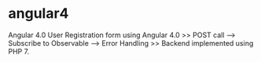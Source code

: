 # angular4
Angular 4.0
User Registration form using Angular 4.0
        >> POST call --> Subscribe to Observable --> Error Handling
        >> Backend implemented using PHP 7.
